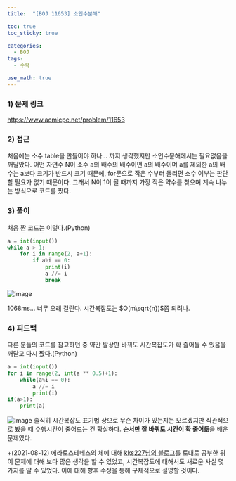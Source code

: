 ```yaml
---
title:  "[BOJ 11653] 소인수분해"

toc: true
toc_sticky: true

categories:
  - BOJ
tags:
  - 수학

use_math: true
---
```


### 1) 문제 링크

<https://www.acmicpc.net/problem/11653>

### 2) 접근

처음에는 소수 table을 만들어야 하나… 까지 생각했지만 소인수분해에서는 필요없음을 깨달았다. 어떤 자연수 N이 소수 a의 배수의 배수이면 a의 배수이며 a를 제외한 a의 배수는 a보다 크기가 반드시 크기 때문에, for문으로 작은 수부터 돌리면 소수 여부는 판단할 필요가 없기 때문이다. 그래서 N이 1이 될 때까지 가장 작은 약수를 찾으며 계속 나누는 방식으로 코드를 짰다.

### 3) 풀이

처음 짠 코드는 이렇다.(Python)

```python
a = int(input())
while a > 1:
    for i in range(2, a+1):
        if a%i == 0:
            print(i)
            a //= i
            break
```

![image](https://user-images.githubusercontent.com/78327074/129078701-fbf6f181-ebf9-4269-bbe4-66d53695b91c.png)

1068ms… 너무 오래 걸린다. 시간복잡도는 $O(m\sqrt{n})$쯤 되려나.

### 4) 피드백

다른 분들의 코드를 참고하던 중 약간 발상만 바꿔도 시간복잡도가 확 줄어들 수 있음을 깨닫고 다시 짰다.(Python)

```python
a = int(input())
for i in range(2, int(a ** 0.5)+1):
    while(a%i == 0):
        a //= i
        print(i)
if(a>1):
    print(a)
```

![image](https://user-images.githubusercontent.com/78327074/129078866-9fec8b43-f9ba-4737-af77-b72f9d3c3d1f.png)
솔직히 시간복잡도 표기법 상으로 무슨 차이가 있는지는 모르겠지만 직관적으로 봤을 때 수행시간이 줄어드는 건 확실하다. **순서만 잘 바꿔도 시간이 확 줄어듦**을 배운 문제였다.

+(2021-08-12) 에라토스테네스의 체에 대해 [kks227님의 블로그](https://blog.naver.com/kks227/220793360258)를 토대로 공부한 뒤 이 문제에 대해 보다 많은 생각을 할 수 있었고, 시간복잡도에 대해서도 새로운 사실 몇 가지를 알 수 있었다. 이에 대해 향후 수정을 통해 구체적으로 설명할 것이다.